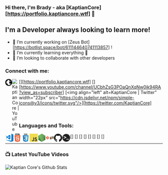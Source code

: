 ### Hi there, I'm Brady - aka [KaptianCore][https://portfolio.kaptiancore.wtf] 👋

## I'm a Developer always looking to learn more!
- 🔭 I’m currently working on [Zeus Bot][https://botlist.space/bot/611144640741113857] !
- 🌱 I’m currently learning everything 🤣
- 👯 I’m looking to collaborate with other developers

### Connect with me:

[<img align="left" alt="Portfolio" width="22px" src="https://raw.githubusercontent.com/iconic/open-iconic/master/svg/globe.svg"/>][https://portfolio.kaptiancore.wtf]
[<img align="left" alt="KaptianCore | YouTube" width="22px" src="https://cdn.jsdelivr.net/npm/simple-icons@v3/icons/youtube.svg"/>][https://www.youtube.com/channel/UCbhZsG3POaQnXqNw0ik94RA?view_as=subscriber]
[<img align="left" alt=KaptianCore | Twitter" width="22px" src="https://cdn.jsdelivr.net/npm/simple-icons@v3/icons/twitter.svg"/>][https://twitter.com/KaptianCore]

<br/>

### Languages and Tools:

[<img align="left" alt="Visual Studio Code" width="26px" src="https://raw.githubusercontent.com/github/explore/80688e429a7d4ef2fca1e82350fe8e3517d3494d/topics/visual-studio-code/visual-studio-code.png"/>]
[<img align="left" alt="HTML5" width="26px" src="https://raw.githubusercontent.com/github/explore/80688e429a7d4ef2fca1e82350fe8e3517d3494d/topics/html/html.png"/>]
[<img align="left" alt="CSS3" width="26px" src="https://raw.githubusercontent.com/github/explore/80688e429a7d4ef2fca1e82350fe8e3517d3494d/topics/css/css.png"/>]
[<img align="left" alt="JavaScript" width="26px" src="https://raw.githubusercontent.com/github/explore/80688e429a7d4ef2fca1e82350fe8e3517d3494d/topics/javascript/javascript.png"/>]
[<img align="left" alt="Node.js" width="26px" src="https://raw.githubusercontent.com/github/explore/80688e429a7d4ef2fca1e82350fe8e3517d3494d/topics/nodejs/nodejs.png"/>]
[<img align="left" alt="Git" width="26px" src="https://raw.githubusercontent.com/github/explore/80688e429a7d4ef2fca1e82350fe8e3517d3494d/topics/git/git.png"/>]
[<img align="left" alt="GitHub" width="26px" src="https://raw.githubusercontent.com/github/explore/78df643247d429f6cc873026c0622819ad797942/topics/github/github.png"/>]
[<img align="left" alt="HTML5" width="26px" src="https://raw.githubusercontent.com/github/explore/80688e429a7d4ef2fca1e82350fe8e3517d3494d/topics/terminal/terminal.png"/>]

---

### 📺 Latest YouTube Videos
<!-- YOUTUBE:START -->
<!-- YOUTUBE:END -->

<img align="left" alt="Kaptian Core's Github Stats" src="https://github-readme-stats.vercel.app/api?username=KaptianCore&show_icons=true&hide_border=true" />

